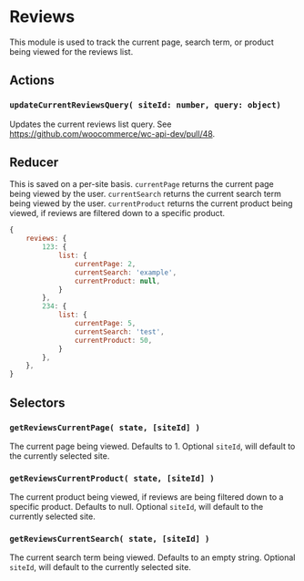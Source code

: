 Reviews
======

This module is used to track the current page, search term, or product being viewed for the reviews list.

## Actions

### `updateCurrentReviewsQuery( siteId: number, query: object)`

Updates the current reviews list query. See https://github.com/woocommerce/wc-api-dev/pull/48.

## Reducer

This is saved on a per-site basis. `currentPage` returns the current page being viewed by the user. `currentSearch` returns the current search term being viewed by the user. `currentProduct` returns the current product being viewed, if reviews are filtered down to a specific product.

```js
{
	reviews: {
		123: {
			list: {
				currentPage: 2,
				currentSearch: 'example',
				currentProduct: null,
			}
		},
		234: {
			list: {
				currentPage: 5,
				currentSearch: 'test',
				currentProduct: 50,
			}
		},
	},
}
```

## Selectors

### `getReviewsCurrentPage( state, [siteId] )`

The current page being viewed. Defaults to 1. Optional `siteId`, will default to the currently selected site.

### `getReviewsCurrentProduct( state, [siteId] )`

The current product being viewed, if reviews are being filtered down to a specific product. Defaults to null. Optional `siteId`, will default to the currently selected site.

### `getReviewsCurrentSearch( state, [siteId] )`

The current search term being viewed. Defaults to an empty string. Optional `siteId`, will default to the currently selected site.
